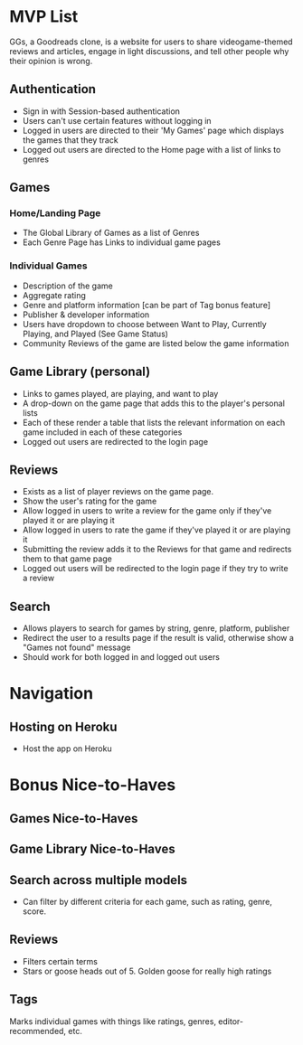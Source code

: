 # MVP List

GGs, a Goodreads clone, is a website for users to share videogame-themed reviews and articles, engage in light discussions, and tell other people why their opinion is wrong.

## Authentication
* Sign in with Session-based authentication
* Users can't use certain features without logging in
* Logged in users are directed to their 'My Games' page which displays the games that they track
* Logged out users are directed to the Home page with a list of links to genres

## Games
### Home/Landing Page
* The Global Library of Games as a list of Genres
* Each Genre Page has Links to individual game pages

### Individual Games
* Description of the game
* Aggregate rating
* Genre and platform information [can be part of Tag bonus feature]
* Publisher & developer information
* Users have dropdown to choose between Want to Play, Currently Playing, and Played (See Game Status)
* Community Reviews of the game are listed below the game information

## Game Library (personal)
* Links to games played, are playing, and want to play
* A drop-down on the game page that adds this to the player's personal lists
* Each of these render a table that lists the relevant information on each game included in each of these categories
* Logged out users are redirected to the login page

## Reviews
* Exists as a list of player reviews on the game page.
* Show the user's rating for the game
* Allow logged in users to write a review for the game only if they've played it or are playing it
* Allow logged in users to rate the game if they've played it or are playing it
* Submitting the review adds it to the Reviews for that game and redirects them to that game page
* Logged out users will be redirected to the login page if they try to write a review

## Search
* Allows players to search for games by string, genre, platform, publisher
* Redirect the user to a results page if the result is valid, otherwise show a "Games not found" message
* Should work for both logged in and logged out users

# Navigation


## Hosting on Heroku
* Host the app on Heroku

# Bonus Nice-to-Haves
## Games Nice-to-Haves

## Game Library Nice-to-Haves
## Search across multiple models
* Can filter by different criteria for each game, such as rating, genre, score.

## Reviews
* Filters certain terms
* Stars or goose heads out of 5. Golden goose for really high ratings

## Tags
Marks individual games with things like ratings, genres, editor-recommended, etc.
